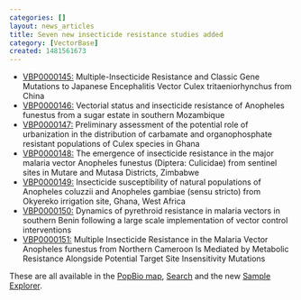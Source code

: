 ```yaml
---
categories: []
layout: news_articles
title: Seven new insecticide resistance studies added
category: [VectorBase]
created: 1481561673
---
```

<ul>
<li><a href="/popbio/project/?id=VBP0000145">VBP0000145:</a> Multiple-Insecticide Resistance and Classic Gene Mutations to Japanese Encephalitis Vector Culex tritaeniorhynchus from China</li>
<li><a href="/popbio/project/?id=VBP0000146">VBP0000146:</a> Vectorial status and insecticide resistance of Anopheles funestus from a sugar estate in southern Mozambique</li>
<li><a href="/popbio/project/?id=VBP0000147">VBP0000147:</a> Preliminary assessment of the potential role of urbanization in the distribution of carbamate and organophosphate resistant populations of Culex species in Ghana</li>
<li><a href="/popbio/project/?id=VBP0000148">VBP0000148:</a> The emergence of insecticide resistance in the major malaria vector Anopheles funestus (Diptera: Culicidae) from sentinel sites in Mutare and Mutasa Districts, Zimbabwe</li>
<li><a href="/popbio/project/?id=VBP0000149">VBP0000149:</a> Insecticide susceptibility of natural populations of Anopheles coluzzii and Anopheles gambiae (sensu stricto) from Okyereko irrigation site, Ghana, West Africa</li>
<li><a href="/popbio/project/?id=VBP0000150">VBP0000150:</a> Dynamics of pyrethroid resistance in malaria vectors in southern Benin following a large scale implementation of vector control interventions</li>
<li><a href="/popbio/project/?id=VBP0000151">VBP0000151:</a> Multiple Insecticide Resistance in the Malaria Vector Anopheles funestus from Northern Cameroon Is Mediated by Metabolic Resistance Alongside Potential Target Site Insensitivity Mutations</li>
</ul>

These are all available in the <a href="/popbio/map">PopBio map</a>, <a href="/search/site">Search</a> and the new <a href="/popbio/samples">Sample Explorer</a>.
</p>
